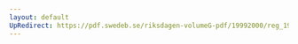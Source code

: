 ```yaml
---
layout: default
UpRedirect: https://pdf.swedeb.se/riksdagen-volumeG-pdf/19992000/reg_19992000/reg_19992000_0101.pdf
---
```

